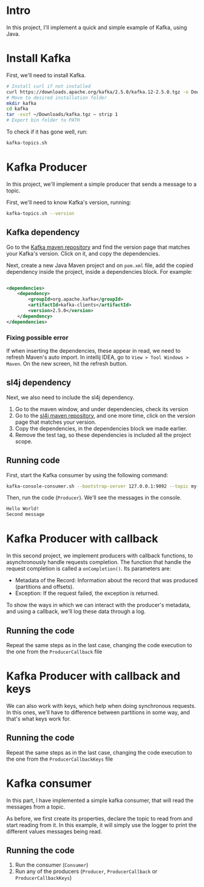# Intro

In this project, I'll implement a quick and simple example of Kafka, using Java.

# Install Kafka

First, we'll need to install Kafka.

```sh
# Install curl if not installed
curl https://downloads.apache.org/kafka/2.5.0/kafka.12-2.5.0.tgz -o Downloads/kafka.tgz
# Move to desired installation folder
mkdir kafka
cd kafka
tar -xvzf ~/Downloads/kafka.tgz — strip 1
# Export bin folder to PATH 
```

To check if it has gone well, run:

```sh
kafka-topics.sh
```

# Kafka Producer

In this project, we'll implement a simple producer that sends a message to a topic.

First, we'll need to know Kafka's version, running:

```sh
kafka-topics.sh --version
```

## Kafka dependency

Go to the [Kafka maven repository](https://mvnrepository.com/artifact/org.apache.kafka/kafka-clients) and find the
version page that matches your Kafka's version. Click on it, and copy the dependencies.

Next, create a new Java Maven project and on `pom.xml` file, add the copied dependency inside the project, inside a
dependencies block. For example:

```xml

<dependencies>
    <dependency>
        <groupId>org.apache.kafka</groupId>
        <artifactId>kafka-clients</artifactId>
        <version>2.5.0</version>
    </dependency>
</dependencies>
```

### Fixing possible error

If when inserting the dependencies, these appear in read, we need to refresh Maven's auto import. In intellij IDEA, go
to `View > Tool Windows > Maven`. On the new screen, hit the refresh button.

## sl4j dependency

Next, we also need to include the sl4j dependency.

1. Go to the maven window, and under dependencies, check its version
2. Go to the [sl4j maven repository](https://mvnrepository.com/artifact/org.slf4j/slf4j-simple), and one more time,
   click on the version page that matches your version.
3. Copy the dependencies, in the dependencies block we made earlier.
4. Remove the <scope>test</scope> tag, so these dependencies is included all the project scope.

## Running code

First, start the Kafka consumer by using the following command:

```sh
kafka-console-consumer.sh --bootstrap-server 127.0.0.1:9092 --topic my-topic --group first-app
```

Then, run the code (`Producer`). We'll see the messages in the console.

```sh
Hello World!
Second message
```

# Kafka Producer with callback

In this second project, we implement producers with callback functions, to asynchronously handle requests completion.
The function that handle the request completion is called a `onCompletion()`. Its parameters are:

- Metadata of the Record: Information about the record that was produced (partitions and offsets).
- Exception: If the request failed, the exception is returned.

To show the ways in which we can interact with the producer's metadata, and using a callback, we'll log these data
through a log.

## Running the code

Repeat the same steps as in the last case, changing the code execution to the one from the `ProducerCallback` file

# Kafka Producer with callback and keys

We can also work with keys, which help when doing synchronous requests. In this ones, we'll have to difference between
partitions in some way, and that's what keys work for.

## Running the code

Repeat the same steps as in the last case, changing the code execution to the one from the `ProducerCallbackKeys` file

# Kafka consumer 
In this part, I have implemented a simple kafka consumer, that will read the messages from a topic.

As before, we first create its properties, declare the topic to read from and start reading from it.
In this example, it will simply use the logger to print the different values messages being read.

## Running the code
1. Run the consumer (`Consumer`)
2. Run any of the producers (`Producer`, `ProducerCallback` or `ProducerCallbackKeys`)